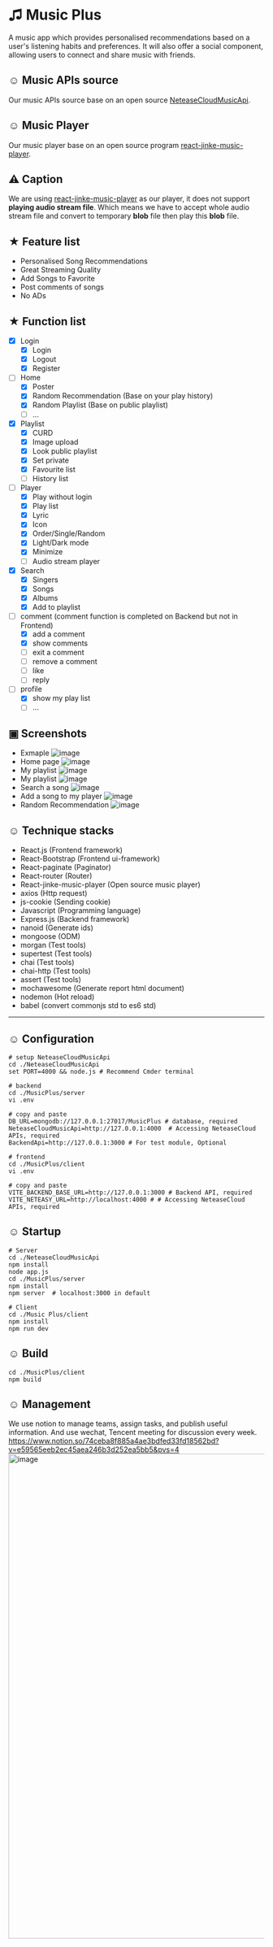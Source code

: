 # &#x266b; Music Plus


A music app which provides personalised recommendations based on a user's listening habits and preferences. It will also offer a social component, allowing users to connect and share music with friends.

## &#x263a; Music APIs source
Our music APIs source base on an open source [NeteaseCloudMusicApi](https://binaryify.github.io/NeteaseCloudMusicApi/#/?id=neteasecloudmusicapi).

## &#x263a; Music Player
Our music player base on an open source program [react-jinke-music-player](https://github.com/uniquemo/react-netease-music).

## ⚠ Caption 

We are using [react-jinke-music-player](https://github.com/uniquemo/react-netease-music) as our player, it does not support **playing audio stream file**. Which means we have to accept whole audio stream file and convert to temporary **blob** file then play this **blob** file. 

## ★ Feature list
* Personalised Song Recommendations
* Great Streaming Quality
* Add Songs to Favorite
* Post comments of songs
* No ADs




## ★ Function list
- [x] Login
    - [x] Login
    - [x] Logout
    - [x] Register
- [ ] Home
    - [x] Poster
    - [x] Random Recommendation (Base on your play history)
    - [x] Random Playlist (Base on public playlist)
    - [ ] ...
- [x] Playlist
    - [x] CURD
    - [x] Image upload
    - [x] Look public playlist
    - [x] Set private 
    - [x] Favourite list
    - [ ] History list
- [ ] Player
    - [x] Play without login
    - [x] Play list
    - [x] Lyric
    - [x] Icon
    - [x] Order/Single/Random
    - [x] Light/Dark mode
    - [x] Minimize
    - [ ] Audio stream player
- [x] Search
    - [x] Singers
    - [x] Songs
    - [x] Albums
    - [x] Add to playlist
- [ ] comment (comment function is completed on Backend but not in Frontend)
    - [x] add a comment
    - [x] show comments 
    - [ ] exit a comment
    - [ ] remove a comment
    - [ ] like
    - [ ] reply
- [ ] profile
    - [x] show my play list
    - [ ] ...
 
## ▣ Screenshots
- Exmaple
![image](./Images/exmaple.gif)
- Home page
![image](./Images/Home.png)
- My playlist
![image](./Images/MyPlaylist.png)
- My playlist
![image](./Images/MyPlaylist2.png)
- Search a song
![image](./Images/Search.png)
- Add a song to my player
![image](./Images/AddingSong.png)
- Random Recommendation
![image](./Images/Random%20Recommendation.png)

## &#x263a; Technique stacks
- React.js (Frontend framework)
- React-Bootstrap (Frontend ui-framework)
- React-paginate (Paginator)
- React-router (Router)
- React-jinke-music-player (Open source music player)
- axios (Http request)
- js-cookie (Sending cookie)
- Javascript (Programming language)
- Express.js (Backend framework)
- nanoid (Generate ids)
- mongoose (ODM)
- morgan (Test tools)
- supertest (Test tools)
- chai  (Test tools)
- chai-http (Test tools)
- assert (Test tools)
- mochawesome (Generate report html document)
- nodemon (Hot reload)
- babel (convert commonjs std to es6 std)

---

## &#x263a; Configuration
```shell
# setup NeteaseCloudMusicApi
cd ./NeteaseCloudMusicApi
set PORT=4000 && node.js # Recommend Cmder terminal
```
```shell
# backend
cd ./MusicPlus/server
vi .env

# copy and paste
DB_URL=mongodb://127.0.0.1:27017/MusicPlus # database, required
NeteaseCloudMusicApi=http://127.0.0.1:4000  # Accessing NeteaseCloud APIs, required
BackendApi=http://127.0.0.1:3000 # For test module, Optional
```
```shell
# frontend
cd ./MusicPlus/client
vi .env

# copy and paste
VITE_BACKEND_BASE_URL=http://127.0.0.1:3000 # Backend API, required
VITE_NETEASY_URL=http://localhost:4000 # # Accessing NeteaseCloud APIs, required
```
## &#x263a; Startup
```shell
# Server
cd ./NeteaseCloudMusicApi
npm install
node app.js
cd ./MusicPlus/server
npm install
npm server  # localhost:3000 in default

# Client
cd ./Music Plus/client
npm install 
npm run dev
```
## &#x263a; Build
```shell
cd ./MusicPlus/client
npm build
```
## &#x263a; Management
We use notion to manage teams, assign tasks, and publish useful information. And use wechat, Tencent meeting for discussion every week.
https://www.notion.so/74ceba8f885a4ae3bdfed33fd18562bd?v=e59565eeb2ec45aea246b3d252ea5bb5&pvs=4
<img width="954" alt="image" src="https://github.com/UOA-CS732-SE750-Students-2023/project-group-azure-aardvarks/assets/34475380/5102e024-f05d-4154-8e24-18059cbd5f79">
